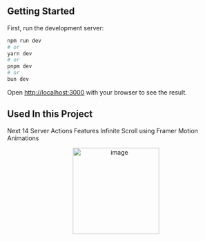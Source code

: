 
## Getting Started

First, run the development server:

```bash
npm run dev
# or
yarn dev
# or
pnpm dev
# or
bun dev
```

Open [http://localhost:3000](http://localhost:3000) with your browser to see the result.

## Used In this Project
Next 14 Server Actions Features
Infinite Scroll using Framer Motion Animations 



<div align="center">
    <img width="200" src="https://drive.google.com/file/d/1Cf15Os0ABGv39RQkn2rf2EblyaHwgRMM/view" alt="image">
</div>
